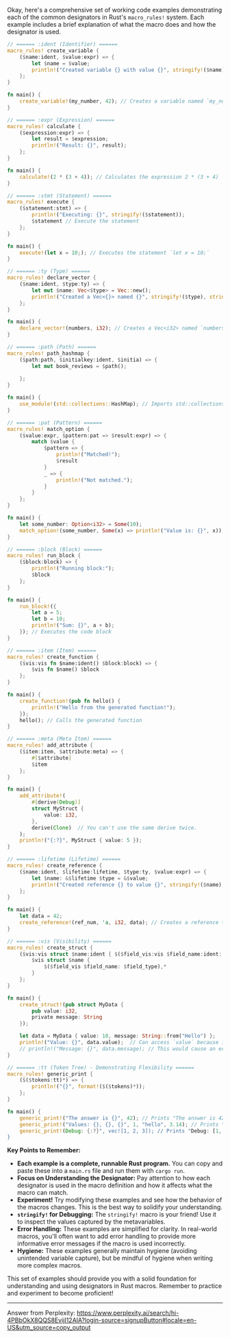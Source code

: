 Okay, here's a comprehensive set of working code examples demonstrating each of the common designators in Rust's `macro_rules!` system. Each example includes a brief explanation of what the macro does and how the designator is used.

```rust
// ====== :ident (Identifier) ======
macro_rules! create_variable {
    ($name:ident, $value:expr) => {
        let $name = $value;
        println!("Created variable {} with value {}", stringify!($name), $name);
    };
}

fn main() {
    create_variable!(my_number, 42); // Creates a variable named `my_number`
}

// ====== :expr (Expression) ======
macro_rules! calculate {
    ($expression:expr) => {
        let result = $expression;
        println!("Result: {}", result);
    };
}

fn main() {
    calculate!(2 * (3 + 4)); // Calculates the expression 2 * (3 + 4)
}

// ====== :stmt (Statement) ======
macro_rules! execute {
    ($statement:stmt) => {
        println!("Executing: {}", stringify!($statement));
        $statement // Execute the statement
    };
}

fn main() {
    execute!(let x = 10;); // Executes the statement `let x = 10;`
}

// ====== :ty (Type) ======
macro_rules! declare_vector {
    ($name:ident, $type:ty) => {
        let mut $name: Vec<$type> = Vec::new();
        println!("Created a Vec<{}> named {}", stringify!($type), stringify!($name));
    };
}

fn main() {
    declare_vector!(numbers, i32); // Creates a Vec<i32> named `numbers`
}

// ====== :path (Path) ======
macro_rules! path_hashmap {
    ($path:path, $initialkey:ident, $initia) => {
        let mut book_reviews = $path();
        
    };
}

fn main() {
    use_module!(std::collections::HashMap); // Imports std::collections::HashMap
}

// ====== :pat (Pattern) ======
macro_rules! match_option {
    ($value:expr, $pattern:pat => $result:expr) => {
        match $value {
            $pattern => {
                println!("Matched!");
                $result
            }
            _ => {
                println!("Not matched.");
            }
        }
    };
}

fn main() {
    let some_number: Option<i32> = Some(10);
    match_option!(some_number, Some(x) => println!("Value is: {}", x)); // Matches Some(x)
}

// ====== :block (Block) ======
macro_rules! run_block {
    ($block:block) => {
        println!("Running block:");
        $block
    };
}

fn main() {
    run_block!({
        let a = 5;
        let b = 10;
        println!("Sum: {}", a + b);
    }); // Executes the code block
}

// ====== :item (Item) ======
macro_rules! create_function {
    ($vis:vis fn $name:ident() $block:block) => {
        $vis fn $name() $block
    };
}

fn main() {
    create_function!(pub fn hello() {
        println!("Hello from the generated function!");
    });
    hello(); // Calls the generated function
}

// ====== :meta (Meta Item) ======
macro_rules! add_attribute {
    ($item:item, $attribute:meta) => {
        #[$attribute]
        $item
    };
}

fn main() {
    add_attribute!(
        #[derive(Debug)]
        struct MyStruct {
            value: i32,
        },
        derive(Clone)  // You can't use the same derive twice.
    );
    println!("{:?}", MyStruct { value: 5 });
}

// ====== :lifetime (Lifetime) ======
macro_rules! create_reference {
    ($name:ident, $lifetime:lifetime, $type:ty, $value:expr) => {
        let $name: &$lifetime $type = &$value;
        println!("Created reference {} to value {}", stringify!($name), $name);
    };
}

fn main() {
    let data = 42;
    create_reference!(ref_num, 'a, i32, data); // Creates a reference to `data`
}

// ====== :vis (Visibility) ======
macro_rules! create_struct {
    ($vis:vis struct $name:ident { $($field_vis:vis $field_name:ident: $field_type:ty),* }) => {
        $vis struct $name {
            $($field_vis $field_name: $field_type),*
        }
    };
}

fn main() {
    create_struct!(pub struct MyData {
        pub value: i32,
        private message: String
    });

    let data = MyData { value: 10, message: String::from("Hello") };
    println!("Value: {}", data.value);  // Can access `value` because it's public
    // println!("Message: {}", data.message); // This would cause an error because `message` is private
}

// ====== :tt (Token Tree) - Demonstrating Flexibility ======
macro_rules! generic_print {
    ($($tokens:tt)*) => {
        println!("{}", format!($($tokens)*));
    };
}

fn main() {
    generic_print!("The answer is {}", 42); // Prints "The answer is 42"
    generic_print!("Values: {}, {}, {}", 1, "hello", 3.14); // Prints "Values: 1, hello, 3.14"
    generic_print!(Debug: {:?}", vec![1, 2, 3]); // Prints "Debug: [1, 2, 3]"
}

```

**Key Points to Remember:**

*   **Each example is a complete, runnable Rust program.**  You can copy and paste these into a `main.rs` file and run them with `cargo run`.
*   **Focus on Understanding the Designator:** Pay attention to how each designator is used in the macro definition and how it affects what the macro can match.
*   **Experiment!**  Try modifying these examples and see how the behavior of the macros changes. This is the best way to solidify your understanding.
*   **`stringify!` for Debugging:** The `stringify!` macro is your friend! Use it to inspect the values captured by the metavariables.
*   **Error Handling:**  These examples are simplified for clarity.  In real-world macros, you'll often want to add error handling to provide more informative error messages if the macro is used incorrectly.
*   **Hygiene:**  These examples generally maintain hygiene (avoiding unintended variable capture), but be mindful of hygiene when writing more complex macros.

This set of examples should provide you with a solid foundation for understanding and using designators in Rust macros. Remember to practice and experiment to become proficient!

---
Answer from Perplexity: https://www.perplexity.ai/search/hi-4PBbOkX8QQS8EvijI12AIA?login-source=signupButton#locale=en-US&utm_source=copy_output
